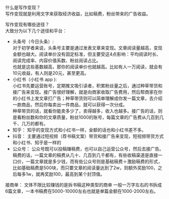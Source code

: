 什么是写作变现？  
写作变现就是利用文字来获取经济收益，比如稿费，粉丝带来的广告收益。

写作变现有哪些途径？  
大致分为以下几个途径和平台：  
- 头条号（今日头条）:  
对于初学者来说，头条号主要是通过发表文章来变现。文章阅读量越高，变现金额也越大。阅读单价没有固定标准，但主要受这4点影响：平均阅读时长、阅读完成率、内容价值系数、粉丝阅读占比。  
也就是这些基数越高，那你的阅读单价也就越高。比如有人一万阅读，就会有10元收益，有人则是20元，甚至更高。
- 小红书（小红书 app ):  
小红书先要运营账号，定期推文吸引读者，积累粉丝量之后，通过种草带货和接广告来变现。接广告很好理解，就是向商家收取广告费用，然后帮商家在你的小红书上发文章打广告；种草带货则可以简单理解成你发一篇文章，去介绍一款商品，然后你每卖出一件商品，就可以获得一次分成。  
种草带货的话，就看你能卖多少了，卖得越多，收入也越多。接广告的话，则是看粉丝数和你的文章质量，粉丝1000的账号，每篇文章的广告费从几百到几千、几万的都有。
- 知乎：
知乎的变现方式和小红书一样，金额的话也和小红书差不多。
- 抖音：
主要通过短视频（荐书稿文案）带货和接广告来变现，短视频带货方式和小红书、知乎是一样的
- 公众号：
公众号既可以投稿赚稿费，也可以自己运营公众号，然后去接广告。稿费的话，一篇文章的稿费从几十、几百到几千都有，有些收稿渠道是直接一口价，一篇文章就是多少钱，而有些公众号则是基础稿费＋激励稿费的形式，比如基础稿费是500块，而只要文章的阅读量达到了2w，则额外奖励100，之后每多1w，就再奖励100，最高到某个封顶值。

接商单：
文体不限比较赚钱的是拆书稿这种类型的商单
一般一万字左右的书拆成6篇文章，一本书稿费在5000-10000左右也就是单篇金额在1000-2000左右。